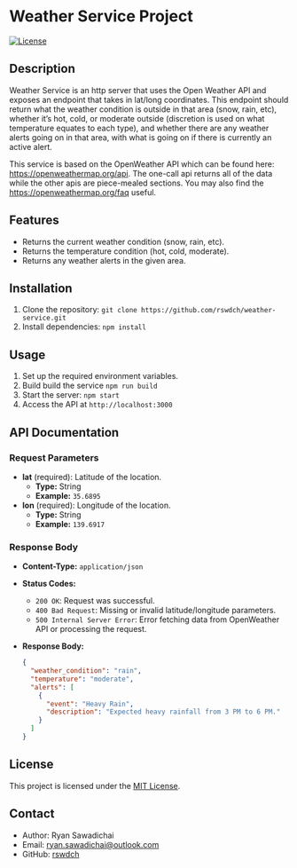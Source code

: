 # Weather Service Project

[![License](https://img.shields.io/badge/license-MIT-blue.svg)](LICENSE)

## Description

Weather Service is an http server that uses the Open Weather API and exposes an endpoint that takes in lat/long coordinates. This endpoint should return what the weather condition is outside in that area (snow, rain, etc), whether it’s hot, cold, or moderate outside (discretion is used on what temperature equates to each type), and whether there are any weather alerts going on in that area, with what is going on if there is currently an active alert. 

This service is based on the OpenWeather API which can be found here: https://openweathermap.org/api. The one-call api returns all of the data while the other apis are piece-mealed sections. You may also find the https://openweathermap.org/faq useful.

## Features

- Returns the current weather condition (snow, rain, etc).
- Returns the temperature condition (hot, cold, moderate).
- Returns any weather alerts in the given area.

## Installation

1. Clone the repository: `git clone https://github.com/rswdch/weather-service.git`
2. Install dependencies: `npm install`

## Usage

1. Set up the required environment variables.
2. Build build the service `npm run build`
3. Start the server: `npm start`
4. Access the API at `http://localhost:3000`

## API Documentation

### Request Parameters

- **lat** (required): Latitude of the location.
  - **Type:** String
  - **Example:** `35.6895`
- **lon** (required): Longitude of the location.
  - **Type:** String
  - **Example:** `139.6917`

### Response Body

- **Content-Type:** `application/json`
- **Status Codes:**
  - `200 OK`: Request was successful.
  - `400 Bad Request`: Missing or invalid latitude/longitude parameters.
  - `500 Internal Server Error`: Error fetching data from OpenWeather API or processing the request.

- **Response Body:**
  ```json
  {
    "weather_condition": "rain",
    "temperature": "moderate",
    "alerts": [
      {
        "event": "Heavy Rain",
        "description": "Expected heavy rainfall from 3 PM to 6 PM."
      }
    ]
  }
  ```


## License

This project is licensed under the [MIT License](LICENSE).

## Contact

- Author: Ryan Sawadichai
- Email: ryan.sawadichai@outlook.com
- GitHub: [rswdch](https://github.com/rswdch)